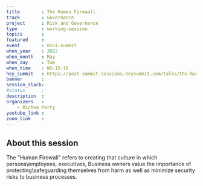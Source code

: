 ```yaml
---
title        : The Human Firewall
track        : Governance
project      : Risk and Governance
type         : working-session
topics       :
featured     :
event        : mini-summit
when_year    : 2022
when_month   : May
when_day     : Tue
when_time    : WS-15-16
hey_summit   : https://post-summit-sessions.heysummit.com/talks/the-human-firewall/
banner       : 
session_slack:
#status      : 
description  :
organizers   :
    - Richea Perry       
youtube_link : 
zoom_link    : 
---
```


## About this session
The "Human Firewall" refers to creating that culture in which persons\employees, executives, Business owners value the importance of protecting\safeguarding themselves from harm as well as minimize security risks to business processes. 
